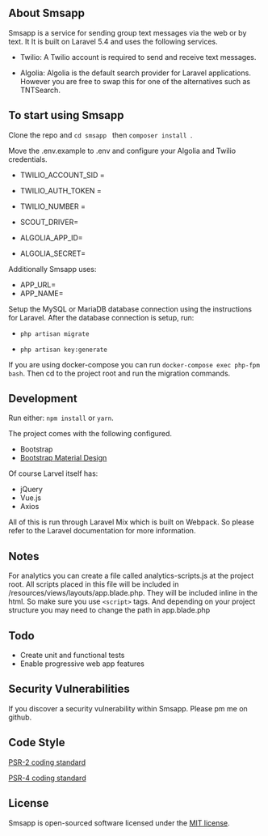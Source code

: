 ## About Smsapp

Smsapp is a service for sending group text messages via the web or by text. It It is built on Laravel 5.4 and uses the following services.

- Twilio: A Twilio account is required to send and receive text messages.

- Algolia: Algolia is the default search provider for Laravel applications. However you are free to swap this for one of the alternatives such as TNTSearch.

## To start using Smsapp

Clone the repo and ```cd smsapp ```
then ```composer install ```.

Move the .env.example to .env and configure your Algolia and Twilio credentials.

  - TWILIO_ACCOUNT_SID =
  - TWILIO_AUTH_TOKEN =
  - TWILIO_NUMBER =


  - SCOUT_DRIVER=
  - ALGOLIA_APP_ID=
  - ALGOLIA_SECRET=

Additionally Smsapp uses:
  - APP_URL=
  - APP_NAME=

Setup the MySQL or MariaDB database connection using the instructions for Laravel. After the database connection is setup, run:

 - ```php artisan migrate ```

 - ```php artisan key:generate```

If you are using docker-compose you can run ```docker-compose exec php-fpm bash```. Then cd to the project root and run the migration commands.

## Development

Run either:
```npm install``` or ```yarn```.

The project comes with the following configured.
- Bootstrap
- [Bootstrap Material Design](https://github.com/FezVrasta/bootstrap-material-design)

Of course Larvel itself has:
  - jQuery
  - Vue.js
  - Axios

All of this is run through Laravel Mix which is built on Webpack. So please refer to the Laravel documentation for more information.

## Notes

For analytics you can create a file called analytics-scripts.js at the project root. All scripts placed in this file will be included in /resources/views/layouts/app.blade.php. They will be included inline in the html. So make sure you use ```<script>``` tags. And depending on your project structure you may need to change the path in app.blade.php

## Todo
- Create unit and functional tests
- Enable progressive web app features

## Security Vulnerabilities

If you discover a security vulnerability within Smsapp. Please pm me on github.

## Code Style

[PSR-2 coding standard](https://github.com/php-fig/fig-standards/blob/master/accepted/PSR-2-coding-style-guide.md)

[PSR-4 coding standard](http://www.php-fig.org/psr/psr-4/)

## License

Smsapp is open-sourced software licensed under the [MIT license](http://opensource.org/licenses/MIT).
